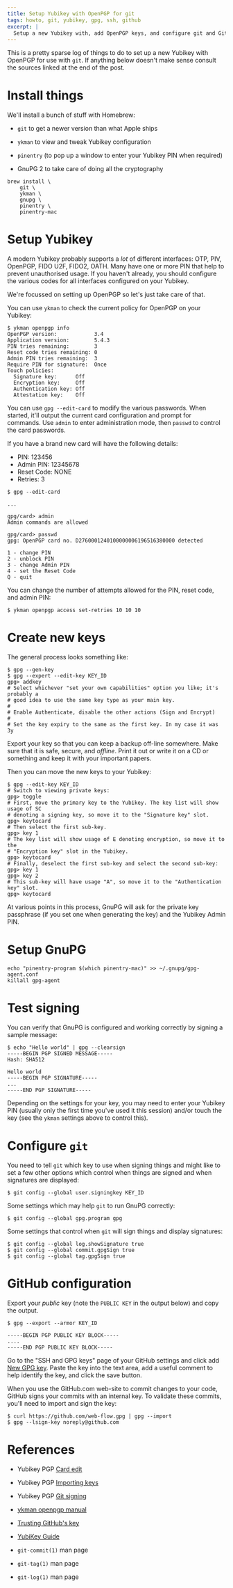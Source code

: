 ```yaml
---
title: Setup Yubikey with OpenPGP for git
tags: howto, git, yubikey, gpg, ssh, github
excerpt: |
  Setup a new Yubikey with, add OpenPGP keys, and configure git and GitHub to use them.
---
```


This is a pretty sparse log of things to do to set up a new Yubikey with
OpenPGP for use with `git`. If anything below doesn't make sense consult the
sources linked at the end of the post.

# Install things

We'll install a bunch of stuff with Homebrew:

- `git` to get a newer version than what Apple ships

- `ykman` to view and tweak Yubikey configuration

- `pinentry` (to pop up a window to enter your Yubikey PIN when required)

- GnuPG 2 to take care of doing all the cryptography

```
brew install \
    git \
    ykman \
    gnupg \
    pinentry \
    pinentry-mac 
```

# Setup Yubikey

A modern Yubikey probably supports a _lot_ of different interfaces: OTP, PIV,
OpenPGP, FIDO U2F, FIDO2, OATH. Many have one or more PIN that help to prevent
unauthorised usage. If you haven't already, you should configure the various
codes for all interfaces configured on your Yubikey.

We're focussed on setting up OpenPGP so let's just take care of that.

You can use `ykman` to check the current policy for OpenPGP on your Yubikey:

```
$ ykman openpgp info
OpenPGP version:            3.4
Application version:        5.4.3
PIN tries remaining:        3
Reset code tries remaining: 0
Admin PIN tries remaining:  3
Require PIN for signature:  Once
Touch policies:
  Signature key:      Off
  Encryption key:     Off
  Authentication key: Off
  Attestation key:    Off
```

You can use `gpg --edit-card` to modify the various passwords. When started,
it'll output the current card configuration and prompt for commands. Use `admin`
to enter administration mode, then `passwd` to control the card passwords.

If you have a brand new card will have the following details:

- PIN: 123456
- Admin PIN: 12345678
- Reset Code: NONE
- Retries: 3

```
$ gpg --edit-card

...

gpg/card> admin
Admin commands are allowed

gpg/card> passwd
gpg: OpenPGP card no. D2760001240100000006196516380000 detected

1 - change PIN
2 - unblock PIN
3 - change Admin PIN
4 - set the Reset Code
Q - quit
```

You can change the number of attempts allowed for the PIN, reset code, and admin
PIN:

```
$ ykman openpgp access set-retries 10 10 10
```

# Create new keys

The general process looks something like:

```
$ gpg --gen-key
$ gpg --expert --edit-key KEY_ID
gpg> addkey
# Select whichever "set your own capabilities" option you like; it's probably a
# good idea to use the same key type as your main key.
#
# Enable Authenticate, disable the other actions (Sign and Encrypt)
#
# Set the key expiry to the same as the first key. In my case it was 3y
```

Export your key so that you can keep a backup off-line somewhere. Make sure that
it is safe, secure, and _offline_. Print it out or write it on a CD or something
and keep it with your important papers.

Then you can move the new keys to your Yubikey:

```
$ gpg --edit-key KEY_ID
# Switch to viewing private keys:
gpg> toggle
# First, move the primary key to the Yubikey. The key list will show usage of SC
# denoting a signing key, so move it to the "Signature key" slot.
gpg> keytocard
# Then select the first sub-key.
gpg> key 1
# The key list will show usage of E denoting encryption, so move it to the
# "Encryption key" slot in the Yubikey.
gpg> keytocard
# Finally, deselect the first sub-key and select the second sub-key:
gpg> key 1
gpg> key 2
# This sub-key will have usage "A", so move it to the "Authentication key" slot.
gpg> keytocard
```

At various points in this process, GnuPG will ask for the private key passphrase
(if you set one when generating the key) and the Yubikey Admin PIN.

# Setup GnuPG

```
echo "pinentry-program $(which pinentry-mac)" >> ~/.gnupg/gpg-agent.conf
killall gpg-agent
```

# Test signing

You can verify that GnuPG is configured and working correctly by signing a
sample message:


```
$ echo "Hello world" | gpg --clearsign
-----BEGIN PGP SIGNED MESSAGE-----
Hash: SHA512

Hello world
-----BEGIN PGP SIGNATURE-----
...
-----END PGP SIGNATURE-----
```

Depending on the settings for your key, you may need to enter your Yubikey PIN
(usually only the first time you've used it this session) and/or touch the key
(see the `ykman` settings above to control this).

# Configure `git`

You need to tell `git` which key to use when signing things and might like to
set a few other options which control when things are signed and when signatures
are displayed:

```
$ git config --global user.signingkey KEY_ID
```

Some settings which may help `git` to run GnuPG correctly:

```
$ git config --global gpg.program gpg
```

Some settings that control when `git` will sign things and display signatures:

```
$ git config --global log.showSignature true
$ git config --global commit.gpgSign true
$ git config --global tag.gpgSign true
```

# GitHub configuration

Export your _public_ key (note the `PUBLIC KEY` in the output below) and copy
the output.

```
$ gpg --export --armor KEY_ID

-----BEGIN PGP PUBLIC KEY BLOCK-----
....
-----END PGP PUBLIC KEY BLOCK-----
```

Go to the "SSH and GPG keys" page of your GitHub settings and click add [New GPG
key](https://github.com/settings/gpg/new). Paste the key into the text area, add
a useful comment to help identify the key, and click the save button.

When you use the GitHub.com web-site to commit changes to your code, GitHub
signs your commits with an internal key. To validate these commits, you'll need
to import and sign the key:

```
$ curl https://github.com/web-flow.gpg | gpg --import
$ gpg --lsign-key noreply@github.com
```

# References

- Yubikey PGP [Card edit](https://developers.yubico.com/PGP/Card_edit.html)

- Yubikey PGP [Importing keys](https://developers.yubico.com/PGP/Importing_keys.html)

- Yubikey PGP [Git signing](https://developers.yubico.com/PGP/Git_signing.html)

- [ykman openpgp manual](https://docs.yubico.com/software/yubikey/tools/ykman/OpenPGP_Commands.html)

- [Trusting GitHub's key](https://stackoverflow.com/a/60482908)

- [YubiKey Guide](https://github.com/drduh/YubiKey-Guide)

- `git-commit(1)` man page

- `git-tag(1)` man page

- `git-log(1)` man page
